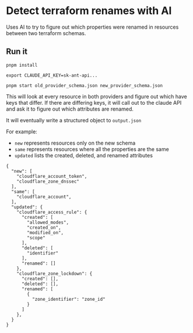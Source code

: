 # Detect terraform renames with AI

Uses AI to try to figure out which properties were renamed in resources between two terraform schemas.

## Run it

```
pnpm install

export CLAUDE_API_KEY=sk-ant-api...

pnpm start old_provider_schema.json new_provider_schema.json
```

This will look at every resource in both providers and figure out which have keys that differ. If there are differing keys,
it will call out to the claude API and ask it to figure out which attributes are renamed.

It will eventually write a structured object to `output.json`

For example:

* `new` represents resources only on the new schema
* `same` represents resources where all the properties are the same
* `updated` lists the created, deleted, and renamed attributes

```
{
  "new": [
    "cloudflare_account_token",
    "cloudflare_zone_dnssec"
  ],
  "same": [
    "cloudflare_account",
  ],
  "updated": {
    "cloudflare_access_rule": {
      "created": [
        "allowed_modes",
        "created_on",
        "modified_on",
        "scope"
      ],
      "deleted": [
        "identifier"
      ],
      "renamed": []
    },
    "cloudflare_zone_lockdown": {
      "created": [],
      "deleted": [],
      "renamed": [
        {
          "zone_identifier": "zone_id"
        }
      ]
    },
  }
}
```